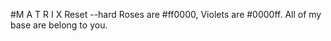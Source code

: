 #M A T R I X Reset --hard
Roses are #ff0000,
Violets are #0000ff.
All of my base
are belong to you.


